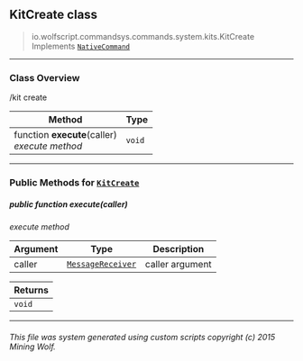 ## KitCreate __class__

>io.wolfscript.commandsys.commands.system.kits.KitCreate
>Implements [`NativeCommand`](../../../NativeCommand.md)

---

### Class Overview

/kit create

Method | Type   
--- | :--- 
 function __execute__(caller) <br> _execute method_ | `void`



---


### Public Methods for [`KitCreate`](KitCreate.md)

##### <a id='execute'></a>public  function __execute__(caller)

_execute method_

Argument | Type | Description  
--- | --- | --- 
caller | [`MessageReceiver`](../../../../chat/MessageReceiver.md) | caller argument

Returns | 
--- | 
`void` |


---


###### This file was system generated using custom scripts copyright (c) 2015 Mining Wolf.
	

